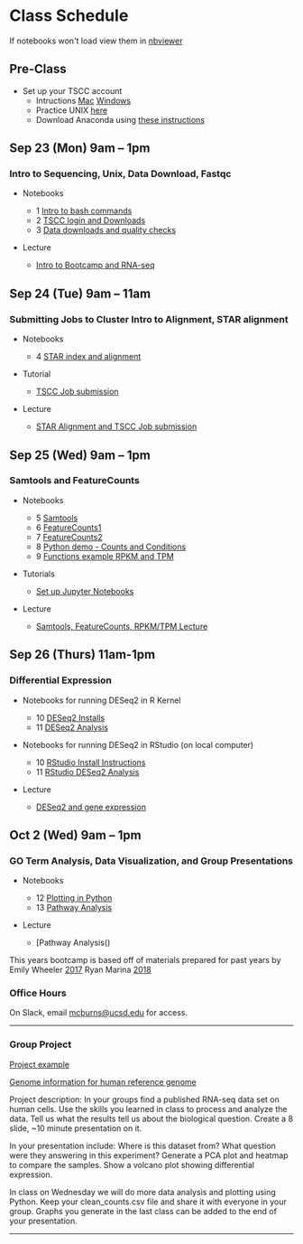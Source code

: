 
# Class Schedule 

If notebooks won't load view them in [nbviewer](https://nbviewer.jupyter.org/)

## Pre-Class
- Set up your TSCC account
   - Intructions [Mac](https://github.com/macatbu/biom200_bootcamp_2019/blob/master/tutorials/Generate_public_private_key_mac.ipynb)   [Windows](https://github.com/macatbu/biom200_bootcamp_2019/blob/master/tutorials/Generate_public_and_private_key_windows.ipynb)
   - Practice UNIX [here](http://korflab.ucdavis.edu/bootcamp.html)
   - Download Anaconda using [these instructions](https://github.com/macatbu/biom200_bootcamp_2019/blob/master/notebooks/00-%20Pre-class%20downloads.ipynb)

## Sep 23 (Mon) 9am – 1pm 
### Intro to Sequencing, Unix, Data Download, Fastqc
- Notebooks
   - 1 [Intro to bash commands](https://github.com/macatbu/biom200_bootcamp_2019/blob/master/notebooks/01-Essential_bash_commands.ipynb) 
   - 2 [TSCC login and Downloads](https://github.com/macatbu/biom200_bootcamp_2019/blob/master/notebooks/02-TSCC_login_and_program_downloads.ipynb)
   - 3 [Data downloads and quality checks](https://github.com/macatbu/biom200_bootcamp_2019/blob/master/notebooks/03-Download_Data_and_Fastqc.ipynb)


- Lecture 
   - [Intro to Bootcamp and RNA-seq](https://github.com/macatbu/biom200_bootcamp_2019/blob/master/lectures/Bootcamp_Day_1.pdf)

## Sep 24 (Tue) 9am – 11am
### Submitting Jobs to Cluster Intro to Alignment, STAR alignment

- Notebooks
   - 4 [STAR index and alignment](https://github.com/macatbu/biom200_bootcamp_2019/blob/master/notebooks/04-STAR_index_alignment_and_aliases.ipynb)

- Tutorial 
   - [TSCC Job submission](https://github.com/macatbu/biom200_bootcamp_2019/blob/master/tutorials/TSCC_job_submission.ipynb)
- Lecture 
  - [STAR Alignment and TSCC Job submission](https://github.com/macatbu/biom200_bootcamp_2019/blob/master/lectures/Bootcamp%20Day%202.pdf)

## Sep 25 (Wed) 9am – 1pm
### Samtools and FeatureCounts

- Notebooks
  - 5 [Samtools](https://github.com/macatbu/biom200_bootcamp_2019/blob/master/notebooks/05-Samtools_Sort_and_Indexing.ipynb)
  - 6 [FeatureCounts1](https://github.com/macatbu/biom200_bootcamp_2019/blob/master/notebooks/06-FeatureCounts.ipynb)
  - 7 [FeatureCounts2](https://github.com/macatbu/biom200_bootcamp_2019/blob/master/notebooks/07-FeatureCounts_tutorial.ipynb)
  - 8 [Python demo - Counts and Conditions](https://github.com/macatbu/biom200_bootcamp_2019/blob/master/notebooks/08-Python_demo_make_counts_and_conditions_matrix.ipynb)
  - 9 [Functions example RPKM and TPM](https://github.com/macatbu/biom200_bootcamp_2019/blob/master/notebooks/09-Functions_example_RPKM_and_TPM.ipynb)

- Tutorials 
   - [Set up Jupyter Notebooks](https://github.com/macatbu/biom200_bootcamp_2019/blob/master/tutorials/Opening_Jupyter_Notebooks.ipynb)

- Lecture 
  - [Samtools, FeatureCounts, RPKM/TPM Lecture](https://github.com/macatbu/biom200_bootcamp_2019/blob/master/lectures/Bootcamp%20Day%203.pdf)

## Sep 26 (Thurs) 11am-1pm
### Differential Expression

- Notebooks for running DESeq2 in R Kernel
  - 10 [DESeq2 Installs](https://github.com/macatbu/biom200_bootcamp_2019/blob/master/notebooks/10-DESeq2_Installs.ipynb)
  - 11 [DESeq2 Analysis](https://github.com/macatbu/biom200_bootcamp_2019/blob/master/notebooks/11-DESeq2_analysis.ipynb)

- Notebooks for running DESeq2 in RStudio (on local computer)
  - 10 [RStudio Install Instructions](https://github.com/macatbu/biom200_bootcamp_2019/blob/master/notebooks/10-RStudio_Install_Instructions.ipynb)
  - 11 [RStudio DESeq2 Analysis](https://github.com/macatbu/biom200_bootcamp_2019/blob/master/notebooks/11%20-%20RStudio_DESeq2_Analysis.Rmd)
  
- Lecture 
   - [DESeq2 and gene expression](https://github.com/macatbu/biom200_bootcamp_2019/blob/master/lectures/Bootcamp%20Day%204.pdf)

## Oct 2 (Wed) 9am – 1pm
### GO Term Analysis, Data Visualization, and Group Presentations 

- Notebooks
  - 12 [Plotting in Python](https://github.com/macatbu/biom200_bootcamp_2019/blob/master/notebooks/12-Plotting_in_Python.ipynb)
  - 13 [Pathway Analysis](https://github.com/macatbu/biom200_bootcamp_2019/blob/master/notebooks/13-Pathway_analysis_of_differentially_expressed_genes.ipynb)

- Lecture
  - [Pathway Analysis()


This years bootcamp is based off of materials prepared for past years by 
Emily Wheeler [2017](https://github.com/YeoLab/BMS_bioinformatics_bootcamp_2017)
Ryan Marina [2018](https://github.com/ryanmarina/BMS_bioinformatics_bootcamp_2018)


### Office Hours

On Slack, email mcburns@ucsd.edu for access. 

*************************************************************************

### Group Project

[Project example](https://github.com/macatbu/biom200_bootcamp_2019/blob/master/group_project/Group_Project_Example.pdf)

[Genome information for human reference genome](https://github.com/macatbu/biom200_bootcamp_2019/blob/master/group_project/Group_Project_Tips.ipynb)
 
Project description: 
In your groups find a published RNA-seq data set on human cells. Use the skills you learned in class to process and analyze the data. Tell us what the results tell us about the biological question. Create a 8 slide, ~10 minute presentation on it.
 
 In your presentation include:
 Where is this dataset from?
 What question were they answering in this experiment?
 Generate a PCA plot and heatmap to compare the samples. 
 Show a volcano plot showing differential expression.

 
 In class on Wednesday we will do more data analysis and plotting using Python.
 Keep your clean_counts.csv file and share it with everyone in your group. 
 Graphs you generate in the last class can be added to the end of your presentation. 
 
 
 
*************************************************************************






